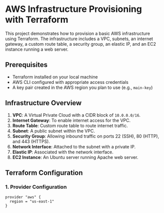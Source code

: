 # AWS Infrastructure Provisioning with Terraform

This project demonstrates how to provision a basic AWS infrastructure using Terraform. The infrastructure includes a VPC, subnets, an internet gateway, a custom route table, a security group, an elastic IP, and an EC2 instance running a web server.

## Prerequisites

- Terraform installed on your local machine
- AWS CLI configured with appropriate access credentials
- A key pair created in the AWS region you plan to use (e.g., `main-key`)

## Infrastructure Overview

1. **VPC**: A Virtual Private Cloud with a CIDR block of `10.0.0.0/16`.
2. **Internet Gateway**: To enable internet access for the VPC.
3. **Route Table**: Custom route table to route internet traffic.
4. **Subnet**: A public subnet within the VPC.
5. **Security Group**: Allowing inbound traffic on ports 22 (SSH), 80 (HTTP), and 443 (HTTPS).
6. **Network Interface**: Attached to the subnet with a private IP.
7. **Elastic IP**: Associated with the network interface.
8. **EC2 Instance**: An Ubuntu server running Apache web server.

## Terraform Configuration

### 1. Provider Configuration

```hcl
provider "aws" {
  region = "us-east-1"
}
